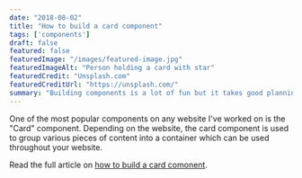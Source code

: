 ```yaml
---
date: "2018-08-02"
title: "How to build a card component"
tags: ['components']
draft: false
featured: false
featuredImage: "/images/featured-image.jpg"
featuredImageAlt: "Person holding a card with star"
featuredCredit: "Unsplash.com"
featuredCreditUrl: "https://unsplash.com/"
summary: "Building components is a lot of fun but it takes good planning and attention to detail to build components which are flexible and reusable."
---
```


One of the most popular components on any website I've worked on is the "Card" component.  Depending on the website, the card component is used to group various pieces of content into a container which can be used throughout your website.

Read the full article on [how to build a card comonent](https://www.mediacurrent.com/blog/how-build-card-component/).
